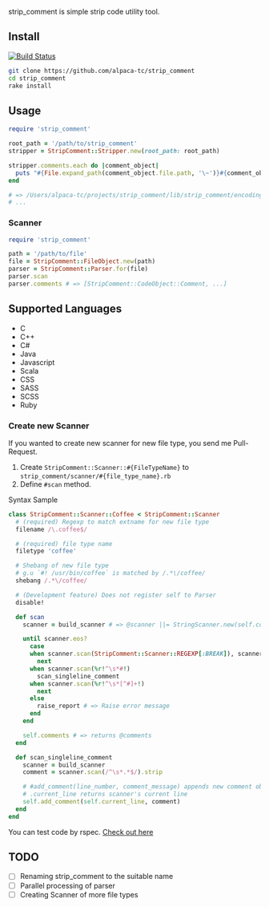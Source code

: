 strip\_comment is simple strip code utility tool.

## Install

[![Build Status](https://travis-ci.org/alpaca-tc/strip_comment.png?branch=develop)](https://travis-ci.org/alpaca-tc/strip_comment)

```sh
git clone https://github.com/alpaca-tc/strip_comment
cd strip_comment
rake install
```

## Usage

```ruby
require 'strip_comment'

root_path = '/path/to/strip_comment'
stripper = StripComment::Stripper.new(root_path: root_path)

stripper.comments.each do |comment_object|
  puts "#{File.expand_path(comment_object.file.path, '\~')}#{comment_object.line} [#{comment_object.value}]"
end

# => /Users/alpaca-tc/projects/strip_comment/lib/strip_comment/encoding.rb15 [When content is UTF-8]
# ...
```

### Scanner

```ruby
require 'strip_comment'

path = '/path/to/file'
file = StripComment::FileObject.new(path)
parser = StripComment::Parser.for(file)
parser.scan
parser.comments # => [StripComment::CodeObject::Comment, ...]
```

## Supported Languages

- C
- C++
- C#
- Java
- Javascript
- Scala
- CSS
- SASS
- SCSS
- Ruby

### Create new Scanner

If you wanted to create new scanner for new file type, you send me Pull-Request.

1. Create `StripComment::Scanner::#{FileTypeName}` to `strip_comment/scanner/#{file_type_name}.rb`
2. Define `#scan` method.

Syntax Sample

```ruby
class StripComment::Scanner::Coffee < StripComment::Scanner
  # (required) Regexp to match extname for new file type
  filename /\.coffee$/

  # (required) file type name
  filetype 'coffee'

  # Shebang of new file type
  # g.u `#! /usr/bin/coffee` is matched by /.*\/coffee/
  shebang /.*\/coffee/

  # (Development feature) Does not register self to Parser
  disable!

  def scan
    scanner = build_scanner # => @scanner ||= StringScanner.new(self.content)

    until scanner.eos?
      case
      when scanner.scan(StripComment::Scanner::REGEXP[:BREAK]), scanner.scan(%r!^\s*$!)
        next
      when scanner.scan(%r!^\s*#!)
        scan_singleline_comment
      when scanner.scan(%r!^\s*[^#]+!)
        next
      else
        raise_report # => Raise error message
      end
    end

    self.comments # => returns @comments
  end

  def scan_singleline_comment
    scanner = build_scanner
    comment = scanner.scan(/^\s*.*$/).strip

    # #add_comment(line_number, comment_message) appends new comment object to @comments
    # .current_line returns scanner's current line
    self.add_comment(self.current_line, comment)
  end
end
```

You can test code by rspec. [Check out here](https://github.com/alpaca-tc/strip_comment/blob/develop/spec/strip_comment/scanner/ruby_spec.rb)

## TODO

- [ ] Renaming strip\_comment to the suitable name
- [ ] Parallel processing of parser
- [ ] Creating Scanner of more file types

